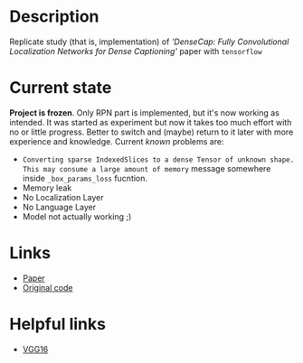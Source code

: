 # Description
Replicate study (that is, implementation) of _'DenseCap: Fully Convolutional Localization Networks for Dense Captioning'_ paper  with `tensorflow`

# Current state

**Project is frozen**. Only RPN part is implemented, but it's now working as intended. It was started as experiment but now it takes too much effort with no or little progress. Better to switch and (maybe) return to it later with more experience and knowledge.
Current _known_ problems are:

 * `Converting sparse IndexedSlices to a dense Tensor of unknown shape. This may consume a large amount of memory` message somewhere inside `_box_params_loss` fucntion.
 * Memory leak
 * No Localization Layer
 * No Language Layer
 * Model not actually working ;)

# Links

 * [Paper](http://www.cv-foundation.org/openaccess/content_cvpr_2016/papers/Johnson_DenseCap_Fully_Convolutional_CVPR_2016_paper.pdf)
 * [Original code](https://github.com/jcjohnson/densecap)

# Helpful links

 * [VGG16](https://www.cs.toronto.edu/~frossard/post/vgg16/)
